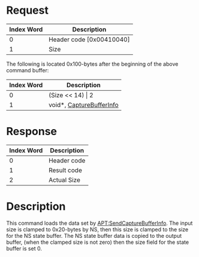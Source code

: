 # Request

| Index Word | Description                |
|------------|----------------------------|
| 0          | Header code \[0x00410040\] |
| 1          | Size                       |

The following is located 0x100-bytes after the beginning of the above
command buffer:

| Index Word | Description                                                                   |
|------------|-------------------------------------------------------------------------------|
| 0          | (Size \<\< 14) \| 2                                                           |
| 1          | void\*, [CaptureBufferInfo](NS_and_APT_Services#CaptureBufferInfo "wikilink") |

# Response

| Index Word | Description |
|------------|-------------|
| 0          | Header code |
| 1          | Result code |
| 2          | Actual Size |

# Description

This command loads the data set by
[<APT:SendCaptureBufferInfo>](APT:SendCaptureBufferInfo "wikilink"). The
input size is clamped to 0x20-bytes by NS, then this size is clamped to
the size for the NS state buffer. The NS state buffer data is copied to
the output buffer, (when the clamped size is not zero) then the size
field for the state buffer is set 0.